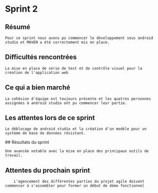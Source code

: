 # Sprint 2

## Résumé

	Pour ce sprint nous avons pu commencer le développement sous android studio et MAVEN a été correctement mis en place.

## Difficultés rencontrées 

	La mise en place de série de test et de contrôle visuel pour la création de l'application web 

## Ce qui a bien marché

	La cohésion d'équipe est toujours présente et les quatres personnes assignées à android studio ont pu commencer leur partie.

## Les attentes lors de ce sprint
    
    Le déblocage de android studio et la création d'un modèle pour un système de base de données résistant.

## Résultats du sprint

	Une avancée notable avec la mise en place des principaux outils de travail.

## Attentes du prochain sprint

    	L'agencement des différentes parties du projet agile doivent commencer à s'assembler pour former un début de démo fonctionnel
